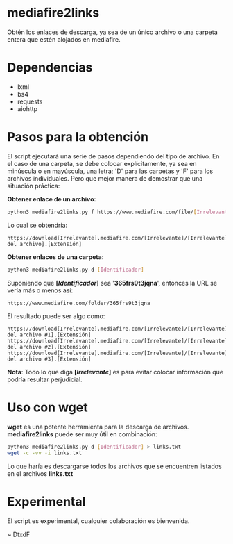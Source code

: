 # mediafire2links
Obtén los enlaces de descarga, ya sea de un único archivo o una carpeta entera que estén alojados en mediafire.

# Dependencias

* lxml
* bs4
* requests
* aiohttp

# Pasos para la obtención

El script ejecutará una serie de pasos dependiendo del tipo de archivo. En el caso de una carpeta, se debe colocar explícitamente, ya sea en minúscula o en mayúscula, una letra; 'D' para las carpetas y 'F' para los archivos individuales. Pero que mejor manera de demostrar que una situación práctica:

**Obtener enlace de un archivo:**

```bash
python3 mediafire2links.py f https://www.mediafire.com/file/[Irrelevante]/[Nombre del archivo]/file
```

Lo cual se obtendría:

```
https://download[Irrelevante].mediafire.com/[Irrelevante]/[Irrelevante]/[Nombre del archivo].[Extensión]
```

**Obtener enlaces de una carpeta:**

```bash
python3 mediafire2links.py d [Identificador]
```

Suponiendo que **[*Identificador*]** sea '**365frs9t3jqna**', entonces la URL se vería más o menos así:

```
https://www.mediafire.com/folder/365frs9t3jqna
```

El resultado puede ser algo como:

```
https://download[Irrelevante].mediafire.com/[Irrelevante]/[Irrelevante]/[Nombre del archivo #1].[Extensión]
https://download[Irrelevante].mediafire.com/[Irrelevante]/[Irrelevante]/[Nombre del archivo #2].[Extensión]
https://download[Irrelevante].mediafire.com/[Irrelevante]/[Irrelevante]/[Nombre del archivo #3].[Extensión]
```

**Nota**: Todo lo que diga **[*Irrelevante*]** es para evitar colocar información que podría resultar perjudicial.

# Uso con wget

**wget** es una potente herramienta para la descarga de archivos. **mediafire2links** puede ser muy útil en combinación:

```bash
python3 mediafire2links.py d [Identificador] > links.txt
wget -c -vv -i links.txt
```

Lo que haría es descargarse todos los archivos que se encuentren listados en el archivos **links.txt**

# Experimental

El script es experimental, cualquier colaboración es bienvenida.

\~ DtxdF
